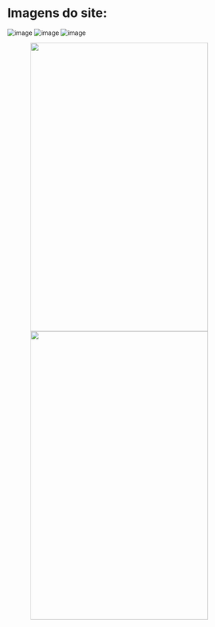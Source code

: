 # Imagens do site:
![image](https://github.com/user-attachments/assets/608793ee-3573-482b-b474-1be32a82010e)
![image](https://github.com/user-attachments/assets/d4ad8c43-1c7d-4ece-a84c-196932d675c7)
![image](https://github.com/user-attachments/assets/dbc43d82-ad40-4f18-a521-338c7f94d51d)

<p align="center">
  <img src="https://github.com/user-attachments/assets/32b5b43a-4ea5-44ca-a668-b5545fcc1c61" width="400" height="650"/>
  <img src="https://github.com/user-attachments/assets/2ab751b8-d152-47bb-b575-011c12a3a51c" width="400" height="650"/>
</p>

